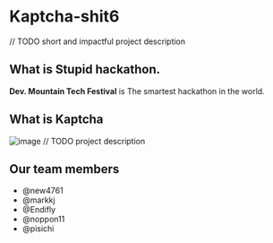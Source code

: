 # Kaptcha-shit6
// TODO short and impactful project description


## What is Stupid hackathon.
**Dev. Mountain Tech Festival** is The smartest hackathon in the world.


## What is Kaptcha
![image](https://i.imgur.com/x37k3ma.png)
// TODO project description


## Our team members

* @new4761 
* @markkj 
* @Endifly
* @noppon11
* @pisichi
